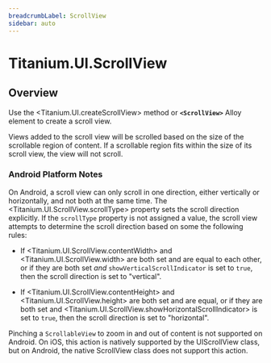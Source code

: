 ```yaml
---
breadcrumbLabel: ScrollView
sidebar: auto
---
```


# Titanium.UI.ScrollView

<ProxySummary/>

## Overview

Use the <Titanium.UI.createScrollView> method or **`<ScrollView>`** Alloy element to create a scroll view.

Views added to the scroll view will be scrolled based on the size of the scrollable region of
content. If a scrollable region fits within the size of its scroll view, the view will not
scroll.

### Android Platform Notes

On Android, a scroll view can only scroll in one direction, either vertically or horizontally,
and not both at the same time. The <Titanium.UI.ScrollView.scrollType> property sets the scroll
direction explicitly. If the `scrollType` property is not assigned a value, the scroll view
attempts to determine the scroll direction based on some the following rules:

* If <Titanium.UI.ScrollView.contentWidth> and <Titanium.UI.ScrollView.width> are both
set and are equal to each other, or if they are both set
*and* `showVerticalScrollIndicator` is set to `true`, then the scroll direction is set to
"vertical".

* If <Titanium.UI.ScrollView.contentHeight> and <Titanium.UI.ScrollView.height> are
both set and are equal, or if they are both set and <Titanium.UI.ScrollView.showHorizontalScrollIndicator> is set to
`true`, then the scroll direction is set to "horizontal".

Pinching a `ScrollableView` to zoom in and out of content is not supported on Android. On iOS, this action
is natively supported by the UIScrollView class, but on Android, the native ScrollView class does
not support this action.

<ApiDocs/>
